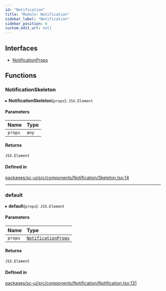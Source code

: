 ```yaml
---
id: "Notification"
title: "Module: Notification"
sidebar_label: "Notification"
sidebar_position: 0
custom_edit_url: null
---
```


## Interfaces

- [NotificationProps](../interfaces/Notification.NotificationProps)

## Functions

### NotificationSkeleton

▸ **NotificationSkeleton**(`props`): `JSX.Element`

#### Parameters

| Name | Type |
| :------ | :------ |
| `props` | `any` |

#### Returns

`JSX.Element`

#### Defined in

[packages/sc-ui/src/components/Notification/Skeleton.tsx:14](https://github.com/selfcommunity/community-ui/blob/7f26f69/packages/sc-ui/src/components/Notification/Skeleton.tsx#L14)

___

### default

▸ **default**(`props`): `JSX.Element`

#### Parameters

| Name | Type |
| :------ | :------ |
| `props` | [`NotificationProps`](../interfaces/Notification.NotificationProps) |

#### Returns

`JSX.Element`

#### Defined in

[packages/sc-ui/src/components/Notification/Notification.tsx:131](https://github.com/selfcommunity/community-ui/blob/7f26f69/packages/sc-ui/src/components/Notification/Notification.tsx#L131)

